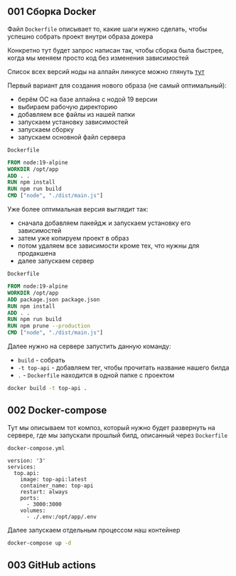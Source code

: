 
## 001 Сборка Docker

Файл `Dockerfile` описывает то, какие шаги нужно сделать, чтобы успешно собрать проект внутри образа докера

Конкретно тут будет запрос написан так, чтобы сборка была быстрее, когда мы меняем просто код без изменения зависимостей

Список всех версий ноды на алпайн линкусе можно глянуть [тут](https://hub.docker.com/_/node)

Первый вариант для создания нового образа (не самый оптимальный):
- берём ОС на базе алпайна с нодой 19 версии
- выбираем рабочую директорию
- добавляем все файлы из нашей папки
- запускаем установку зависимостей
- запускаем сборку
- запускаем основной файл сервера

`Dockerfile`
```Dockerfile
FROM node:19-alpine
WORKDIR /opt/app
ADD . .
RUN npm install
RUN npm run build
CMD ["node", "./dist/main.js"]
```

Уже более оптимальная версия выглядит так:
- сначала добавляем пакейдж и запускаем установку его зависимостей
- затем уже копируем проект в образ
- потом удаляем все зависимости кроме тех, что нужны для продакшена
- далее запускаем сервер

`Dockerfile`
```Dockerfile
FROM node:19-alpine
WORKDIR /opt/app
ADD package.json package.json
RUN npm install
ADD . .
RUN npm run build
RUN npm prune --production
CMD ["node", "./dist/main.js"]
```

Далее нужно на сервере запустить данную команду:
- `build` - собрать
- `-t top-api` - добавляем тег, чтобы прочитать название нашего билда
- `.` - `Dockerfile` находится в одной папке с проектом

```bash
docker build -t top-api .
```

## 002 Docker-compose

Тут мы описываем тот композ, который нужно будет развернуть на сервере, где мы запускали прошлый билд, описанный через `Dockerfile`

`docker-compose.yml`
```YML
version: '3'
services:
  top.api:
    image: top-api:latest
    container_name: top-api
    restart: always
    ports:
      - 3000:3000
    volumes:
      - ./.env:/opt/app/.env
```

Далее запускаем отдельным процессом наш контейнер

```bash
docker-compose up -d 
```

## 003 GitHub actions










